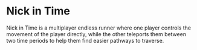 # Nick in Time 
Nick in Time is a multiplayer endless runner where one player controls the movement of the player directly, while the other teleports them between two time periods to help them find easier pathways to traverse.
